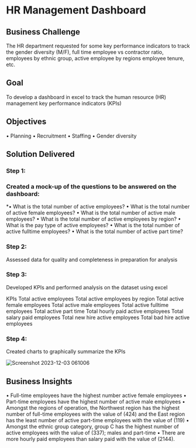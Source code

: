 # HR Management Dashboard

## Business Challenge

The HR department requested for some key performance indicators to track the gender diversity (M/F), full time employee vs contractor ratio, employees by ethnic group, active employee by regions employee tenure, etc.

## Goal

To develop a dashboard in excel to track the human resource (HR) management key performance indicators (KPIs)

## Objectives

• Planning
• Recruitment
• Staffing
• Gender diversity

## Solution Delivered

### Step 1:

### Created a mock-up of the questions to be answered on the dashboard:
*• What is the total number of active employees?
• What is the total number of active female employees?
• What is the total number of active male employees?
• What is the total number of active employees by region?
• What is the pay type of active employees?
• What is the total number of active fulltime employees?
• What is the total number of active part time?

### Step 2:

Assessed data for quality and completeness in preparation for analysis

### Step 3:

Developed KPIs and performed analysis on the dataset using excel

KPIs
Total active employees
Total active employees by region
Total active female employees
Total active male employees
Total active fulltime employees
Total active part time
Total hourly paid active employees
Total salary paid employees
Total new hire active employees
Total bad hire active employees

### Step 4:

Created charts to graphically summarize the KPIs

![Screenshot 2023-12-03 061006](https://github.com/williamsadegoke/hrdataproject/assets/81843920/ef5f1c96-f007-485a-a89a-8dd502dce132)


## Business Insights

• Full-time employees have the highest number active female employees
• Part-time employees have the highest number of active male employees
• Amongst the regions of operation, the Northwest region has the highest number of full-time employees with the value of (424) and the East region has the least number of active part-time employees with the value of (119)
• Amongst the ethnic group category, group C has the highest number of active employees with the value of (337); males and part-time
• There are more hourly paid employees than salary paid with the value of (2144). 

